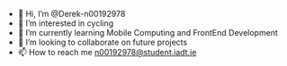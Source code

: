 - 👋 Hi, I’m @Derek-n00192978
- 👀 I’m interested in cycling
- 🌱 I’m currently learning Mobile Computing and FrontEnd Development
- 💞️ I’m looking to collaborate on future projects
- 📫 How to reach me n00192978@student.iadt.ie

<!---
Derek-n00192978/Derek-n00192978 is a ✨ special ✨ repository because its `README.md` (this file) appears on your GitHub profile.
You can click the Preview link to take a look at your changes.
--->
